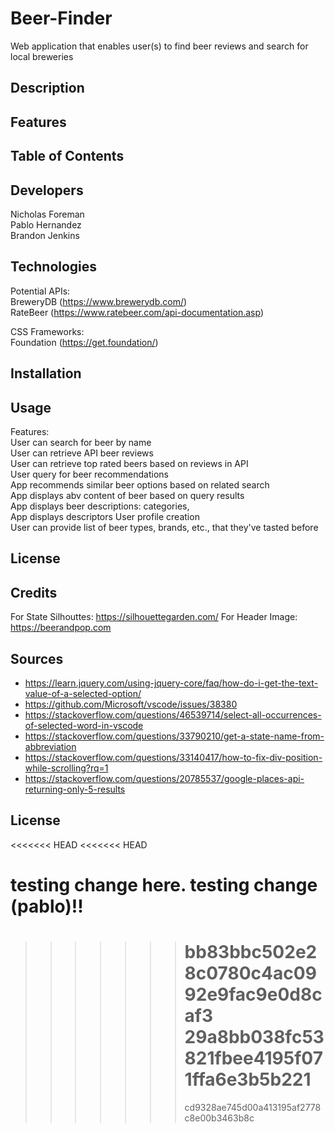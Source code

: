 # Beer-Finder

Web application that enables user(s) to find beer reviews and search for local breweries

## Description

## Features

## Table of Contents

## Developers

Nicholas Foreman\
 Pablo Hernandez\
 Brandon Jenkins

## Technologies

Potential APIs:\
 BreweryDB (https://www.brewerydb.com/) \
 RateBeer (https://www.ratebeer.com/api-documentation.asp)

CSS Frameworks:\
 Foundation (https://get.foundation/)

## Installation

## Usage

Features:\
 User can search for beer by name\
 User can retrieve API beer reviews\
 User can retrieve top rated beers based on reviews in API\
 User query for beer recommendations\
 App recommends similar beer options based on related search\
 App displays abv content of beer based on query results\
 App displays beer descriptions: categories, \
 App displays descriptors
User profile creation\
 User can provide list of beer types, brands, etc., that they've tasted before

## License

## Credits

For State Silhouttes: https://silhouettegarden.com/
For Header Image: https://beerandpop.com

## Sources

- https://learn.jquery.com/using-jquery-core/faq/how-do-i-get-the-text-value-of-a-selected-option/
- https://github.com/Microsoft/vscode/issues/38380
- https://stackoverflow.com/questions/46539714/select-all-occurrences-of-selected-word-in-vscode
- https://stackoverflow.com/questions/33790210/get-a-state-name-from-abbreviation
- https://stackoverflow.com/questions/33140417/how-to-fix-div-position-while-scrolling?rq=1
- https://stackoverflow.com/questions/20785537/google-places-api-returning-only-5-results

## License

<<<<<<< HEAD
<<<<<<< HEAD

testing change here.
testing change (pablo)!!
=======

> > > > > > > bb83bbc502e28c0780c4ac0992e9fac9e0d8caf3
> > > > > > > 29a8bb038fc53821fbee4195f071ffa6e3b5b221
> > > > > > > =======
> > > > > > > cd9328ae745d00a413195af2778c8e00b3463b8c
